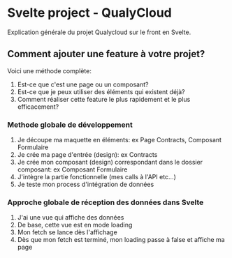 # Svelte project - QualyCloud

Explication générale du projet Qualycloud sur le front en Svelte.

## Comment ajouter une feature à votre projet?

Voici une méthode complète:

1. Est-ce que c'est une page ou un composant?
2. Est-ce que je peux utiliser des éléments qui existent déjà?
3. Comment réaliser cette feature le plus rapidement et le plus efficacement?

### Methode globale de développement

1. Je découpe ma maquette en éléments: ex Page Contracts, Composant Formulaire
2. Je crée ma page d'entrée (design): ex Contracts
3. Je crée mon composant (design) correspondant dans le dossier composant: ex Composant Formulaire
4. J'intègre la partie fonctionnelle (mes calls à l'API etc...)
5. Je teste mon process d'intégration de données


### Approche globale de réception des données dans Svelte

1. J'ai une vue qui affiche des données
2. De base, cette vue est en mode loading
3. Mon fetch se lance dès l'affichage
4. Dès que mon fetch est terminé, mon loading passe à false et affiche ma page